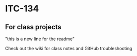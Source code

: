 # ITC-134

## For class projects
"this is a new line for the readme" 

Check out the wiki for class notes and GitHub troubleshooting


